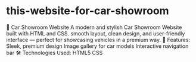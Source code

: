 # this-website-for-car-showroom
🚗 Car Showroom Website A modern and stylish Car Showroom Website built with HTML and CSS.  smooth layout, clean design, and user-friendly interface — perfect for showcasing vehicles in a premium way.  🔧 Features: Sleek, premium design   Image gallery for car models  Interactive navigation bar  🛠️ Technologies Used: HTML5  CSS
